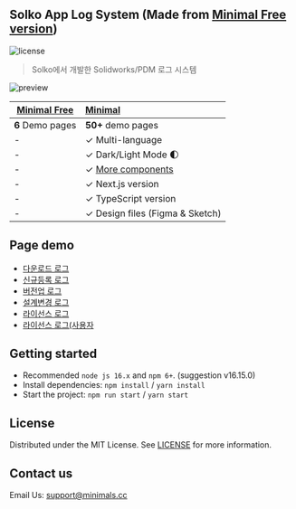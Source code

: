 ## Solko App Log System (Made from [Minimal Free version](https://minimal-kit-react.vercel.app/))

![license](https://img.shields.io/badge/license-MIT-blue.svg)

> Solko에서 개발한 Solidworks/PDM 로그 시스템

![preview](public/assets/preview.jpg)

| [Minimal Free](https://minimal-kit-react.vercel.app/) | [Minimal](https://material-ui.com/store/items/minimal-dashboard/) |
| ----------------------------------------------------- | :---------------------------------------------------------------- |
| **6** Demo pages                                      | **50+** demo pages                                                |
| -                                                     | ✓ Multi-language                                                  |
| -                                                     | ✓ Dark/Light Mode 🌓                                              |
| -                                                     | ✓ [More components](https://minimals.cc/components)               |
| -                                                     | ✓ Next.js version                                                 |
| -                                                     | ✓ TypeScript version                                              |
| -                                                     | ✓ Design files (Figma & Sketch)                                   |

## Page demo

- [다운로드 로그](https://minimal-kit-react.vercel.app/dashboard/app)
- [신규등록 로그](https://minimal-kit-react.vercel.app/dashboard/user)
- [버전업 로그](https://minimal-kit-react.vercel.app/dashboard/products)
- [설계변경 로그](https://minimal-kit-react.vercel.app/dashboard/blog)
- [라이선스 로그](https://minimal-kit-react.vercel.app/login)
- [라이선스 로그(사용자](https://minimal-kit-react.vercel.app/login)

## Getting started

- Recommended `node js 16.x` and `npm 6+`. (suggestion v16.15.0)
- Install dependencies: `npm install` / `yarn install`
- Start the project: `npm run start` / `yarn start`

## License

Distributed under the MIT License. See [LICENSE](https://github.com/minimal-ui-kit/minimal.free/blob/main/LICENSE.md) for more information.

## Contact us

Email Us: support@minimals.cc
